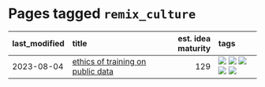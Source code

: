 # Pages tagged `remix_culture`

|last_modified|title|est. idea maturity|tags
|:---|:---|---:|:---|
|2023-08-04|[ethics of training on public data](../ethics_of_public_data.md)|129|[![](https://img.shields.io/badge/tag-ai_ethics-b61d4d)](../tags/ai_ethics.md) [![](https://img.shields.io/badge/tag-ethics-b4bfb)](../tags/ethics.md) [![](https://img.shields.io/badge/tag-fair_use-1fc7b)](../tags/fair_use.md) [![](https://img.shields.io/badge/tag-philosophy-96f12e)](../tags/philosophy.md) [![](https://img.shields.io/badge/tag-remix_culture-17673)](../tags/remix_culture.md)|